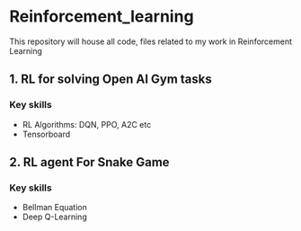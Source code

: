 # Reinforcement_learning
This repository will house all code, files related to my work in Reinforcement Learning

## 1. RL for solving Open AI Gym tasks
### Key skills
* RL Algorithms: DQN, PPO, A2C etc
* Tensorboard

## 2. RL agent For Snake Game
### Key skills
* Bellman Equation
* Deep Q-Learning
